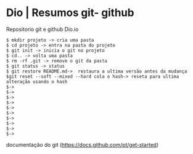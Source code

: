 # Dio | Resumos git- github
Repositorio git e github Dio.io

```
$ mkdir projeto -> cria uma pasta 
$ cd projeto -> entra na pasta do projeto
$ git init -> inicia o git no projeto
$ cd.. -> volta uma pasta 
$ rm -rf .git -> remove o git da pasta 
$ git status -> status 
$ git restore README.md->  restaura a ultima versão antes da mudança 
$git reset --soft --mixed --hard cola o hash-> reseta para ultima alteração usando o hash
$->
$->
$->
$->
$->
$->
$->
$->
$->
$->

```
documentação do git (https://docs.github.com/pt/get-started)
